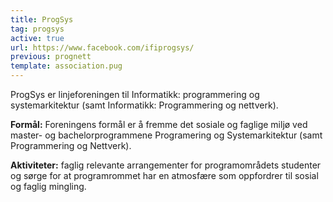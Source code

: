 ```yaml
---
title: ProgSys
tag: progsys
active: true
url: https://www.facebook.com/ifiprogsys/
previous: prognett
template: association.pug
---
```


ProgSys er linjeforeningen til Informatikk: programmering og systemarkitektur (samt Informatikk: Programmering og nettverk).

**Formål:** Foreningens formål er å fremme det sosiale og faglige miljø ved master- og bachelorprogrammene Programering og Systemarkitektur (samt Programmering og Nettverk).

**Aktiviteter:** faglig relevante arrangementer for programområdets studenter og sørge for at programrommet har en atmosfære som oppfordrer til sosial og faglig mingling.

